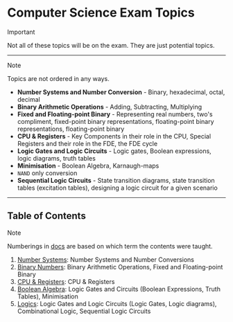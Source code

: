 # Computer Science Exam Topics

> [!IMPORTANT]
> Not all of these topics will be on the exam. They are just potential topics.

***

> [!NOTE]
> Topics are not ordered in any ways.

- **Number Systems and Number Conversion** - Binary, hexadecimal, octal, decimal
- **Binary Arithmetic Operations** - Adding, Subtracting, Multiplying
- **Fixed and Floating-point Binary** - Representing real numbers, two's compliment, fixed-point binary representations, floating-point binary representations, floating-point binary
- **CPU & Registers** - Key Components in their role in the CPU, Special Registers and their role in the FDE, the FDE cycle
- **Logic Gates and Logic Circuits** - Logic gates, Boolean expressions, logic diagrams, truth tables
- **Minimisation** - Boolean Algebra, Karnaugh-maps
- `NAND` only conversion
- **Sequential Logic Circuits** - State transition diagrams, state transition tables (excitation tables), designing a logic circuit for a given scenario

***

## Table of Contents

> [!NOTE]
> Numberings in [docs](/docs/) are based on which term the contents were taught.

1. [Number Systems](/docs/1.1-number_systems.md): Number Systems and Number Conversions
2. [Binary Numbers](/docs/1.2-binary_numbers.md): Binary Arithmetic Operations, Fixed and Floating-point Binary
3. [CPU & Registers](/docs/1.3-cpu_registers.md): CPU & Registers
4. [Boolean Algebra](/docs/2.1-boolean_algebra.md): Logic Gates and Circuits (Boolean Expressions, Truth Tables), Minimisation
5. [Logics](/docs/2.2-logic.md): Logic Gates and Logic Circuits (Logic Gates, Logic diagrams), Combinational Logic, Sequential Logic Circuits
